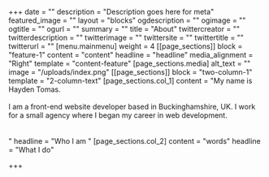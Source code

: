 +++
date = ""
description = "Description goes here for meta"
featured_image = ""
layout = "blocks"
ogdescription = ""
ogimage = ""
ogtitle = ""
ogurl = ""
summary = ""
title = "About"
twittercreator = ""
twitterdescription = ""
twitterimage = ""
twittersite = ""
twittertitle = ""
twitterurl = ""
[menu.mainmenu]
weight = 4
[[page_sections]]
block = "feature-1"
content = "content"
headline = "headline"
media_alignment = "Right"
template = "content-feature"
[page_sections.media]
alt_text = ""
image = "/uploads/index.png"
[[page_sections]]
block = "two-column-1"
template = "2-column-text"
[page_sections.col_1]
content = "My name is Hayden Tomas. <br><br>I am a front-end website developer based in Buckinghamshire, UK. I work for a small agency where I began my career in web development. <br><br><br>"
headline = "Who I am "
[page_sections.col_2]
content = "words"
headline = "What I do"

+++
